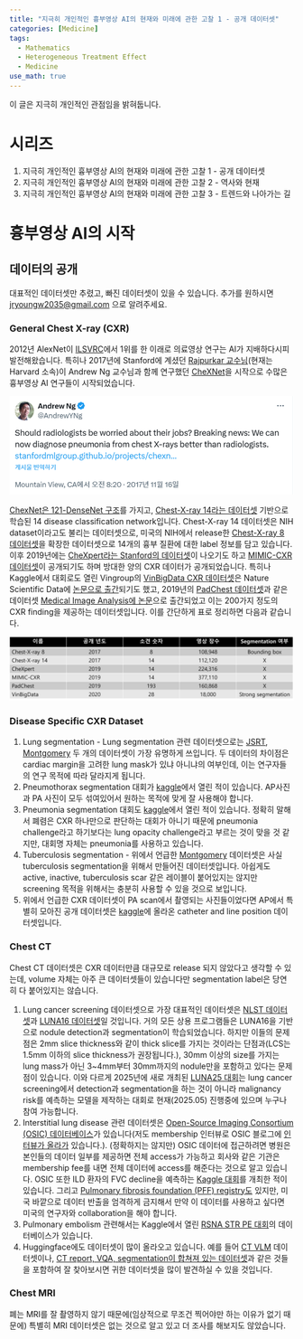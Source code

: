 ```yaml
---
title: "지극히 개인적인 흉부영상 AI의 현재와 미래에 관한 고찰 1 - 공개 데이터셋"
categories: [Medicine]
tags:
  - Mathematics
  - Heterogeneous Treatment Effect
  - Medicine
use_math: true
---
```


이 글은 지극히 개인적인 관점임을 밝혀둡니다.

# 시리즈
1. 지극히 개인적인 흉부영상 AI의 현재와 미래에 관한 고찰 1 - 공개 데이터셋
2. 지극히 개인적인 흉부영상 AI의 현재와 미래에 관한 고찰 2 - 역사와 현재
3. 지극히 개인적인 흉부영상 AI의 현재와 미래에 관한 고찰 3 - 트렌드와 나아가는 길

# 흉부영상 AI의 시작

## 데이터의 공개

대표적인 데이터셋만 추렸고, 빠진 데이터셋이 있을 수 있습니다. 추가를 원하시면 [jryoungw2035@gmail.com](mailto:jryoungw2035@gmail.com) 으로 알려주세요.

### General Chest X-ray (CXR)

2012년 AlexNet이 [ILSVRC](https://www.image-net.org/challenges/LSVRC/)에서 1위를 한 이래로 의료영상 연구는 AI가 지배하다시피 발전해왔습니다. 특히나 2017년에 Stanford에 계셨던 [Rajpurkar 교수님](https://pranavrajpurkar.com/)(현재는 Harvard 소속)이 Andrew Ng 교수님과 함께 연구했던 [CheXNet](https://stanfordmlgroup.github.io/projects/chexnet/)을 시작으로 수많은 흉부영상 AI 연구들이 시작되었습니다. 

![image.png](/img/chestai/ng.png)

[ChexNet은 121-DenseNet 구조](https://arxiv.org/abs/1711.05225)를 가지고, [Chest-X-ray 14라는 데이터셋](https://nihcc.app.box.com/v/ChestXray-NIHCC) 기반으로 학습된 14 disease classification network입니다. Chest-X-ray 14 데이터셋은 NIH dataset이라고도 불리는 데이터셋으로, 미국의 NIH에서 release한 [Chest-X-ray 8 데이터셋](https://arxiv.org/abs/1705.02315)을 확장한 데이터셋으로 14개의 흉부 질환에 대한 label 정보를 담고 있습니다. 이후 2019년에는 [CheXpert라는 Stanford의 데이터셋](https://arxiv.org/abs/1901.07031)이 나오기도 하고 [MIMIC-CXR 데이터셋](https://physionet.org/content/mimic-cxr/2.1.0/)이 공개되기도 하며 방대한 양의 CXR 데이터가 공개되었습니다. 특히나 Kaggle에서 대회로도 열린 Vingroup의 [VinBigData CXR 데이터셋](https://www.kaggle.com/competitions/vinbigdata-chest-xray-abnormalities-detection)은 Nature Scientific Data에 [논문으로 출간](https://www.nature.com/articles/s41597-022-01498-w)되기도 했고, 2019년의 [PadChest 데이터셋](https://arxiv.org/abs/1901.07441)과 같은 데이터셋 [Medical Image Analysis에 논문](https://www.sciencedirect.com/science/article/abs/pii/S1361841520301614)으로 출간되었고 이는 200가지 정도의 CXR finding을 제공하는 데이터셋입니다. 이를 간단하게 표로 정리하면 다음과 같습니다.

![cxr dataset.png](/img/chestai/cxr_dataset.png)

### Disease Specific CXR Dataset

1. Lung segmentation - Lung segmentation 관련 데이터셋으로는 [JSRT](http://db.jsrt.or.jp/eng.php), [Montgomery](https://data.lhncbc.nlm.nih.gov/public/Tuberculosis-Chest-X-ray-Datasets/Montgomery-County-CXR-Set/MontgomerySet/index.html) 두 개의 데이터셋이 가장 유명하게 쓰입니다. 두 데이터의 차이점은 cardiac margin을 고려한 lung mask가 있냐 아니냐의 여부인데, 이는 연구자들의 연구 목적에 따라 달라지게 됩니다.
2. Pneumothorax segmentation 대회가 [kaggle](https://www.kaggle.com/competitions/siim-acr-pneumothorax-segmentation)에서 열린 적이 있습니다. AP사진과 PA 사진이 모두 섞여있어서 원하는 목적에 맞게 잘 사용해야 합니다.
3. Pneumonia segmentation 대회도 [kaggle](https://www.kaggle.com/competitions/rsna-pneumonia-detection-challenge)에서 열린 적이 있습니다. 정확히 말해서 폐렴은 CXR 하나만으로 판단하는 대회가 아니기 때문에 pneumonia challenge라고 하기보다는 lung opacity challenge라고 부르는 것이 맞을 것 같지만, 대회명 자체는 pneumonia를 사용하고 있습니다.
4. Tuberculosis segmentation - 위에서 언급한 [Montgomery](https://data.lhncbc.nlm.nih.gov/public/Tuberculosis-Chest-X-ray-Datasets/Montgomery-County-CXR-Set/MontgomerySet/index.html) 데이터셋은 사실 tuberculosis segmentation을 위해서 만들어진 데이터셋입니다. 아쉽게도 active, inactive, tuberculosis scar 같은 레이블이 붙어있지는 않지만 screening 목적을 위해서는 충분히 사용할 수 있을 것으로 보입니다.
5. 위에서 언급한 CXR 데이터셋이 PA scan에서 촬영되는 사진들이었다면 AP에서 특별히 모아진 공개 데이터셋은 [kaggle](https://www.kaggle.com/competitions/ranzcr-clip-catheter-line-classification)에 올라온 catheter and line position 데이터셋입니다.

### Chest CT

Chest CT 데이터셋은 CXR 데이터만큼 대규모로 release 되지 않았다고 생각할 수 있는데, volume 자체는 아주 큰 데이터셋들이 있습니다만 segmentation label은 당연히 다 붙어있지는 않습니다.

1. Lung cancer screening 데이터셋으로 가장 대표적인 데이터셋은 [NLST 데이터셋](https://www.nejm.org/doi/full/10.1056/NEJMoa1102873)과 [LUNA16 데이터셋](https://luna16.grand-challenge.org/)일 것입니다. 거의 모든 상용 프로그램들은 LUNA16을 기반으로 nodule detection과 segmentation이 학습되었습니다. 하지만 이들의 문제점은 2mm slice thickness와 같이 thick slice를 가지는 것이라는 단점과(LCS는 1.5mm 이하의 slice thickness가 권장됩니다.), 30mm 이상의 size를 가지는 lung mass가 아닌 3~4mm부터 30mm까지의 nodule만을 포함하고 있다는 문제점이 있습니다. 이와 다르게 2025년에 새로 개최된 [LUNA25 대회](https://luna25.grand-challenge.org/overview-goals/)는 lung cancer screening에서 detection과 segmentation을 하는 것이 아니라 malignancy risk를 예측하는 모델을 제작하는 대회로 현재(2025.05) 진행중에 있으며 누구나 참여 가능합니다.
2. Interstitial lung disease 관련 데이터셋은 [Open-Source Imaging Consortium (OSIC) 데이터베이스](https://www.osicild.org/)가 있습니다(저도 membership 인터뷰로 OSIC 블로그에 [인터뷰가 올라가](https://www.osicild.org/blog/20250513_spotlight_coreline) 있습니다.). (정확하지는 않지만) OSIC 데이터에 접근하려면 병원은 본인들의 데이터 일부를 제공하면 전체 access가 가능하고 회사와 같은 기관은 membership fee를 내면 전체 데이터에 access를 해준다는 것으로 알고 있습니다. OSIC 또한 ILD 환자의 FVC decline을 예측하는 [Kaggle 대회](https://www.kaggle.com/competitions/osic-pulmonary-fibrosis-progression)를 개최한 적이 있습니다. 그리고 [Pulmonary fibrosis foundation (PFF) registry도](https://www.pulmonaryfibrosis.org/) 있지만, 미국 바깥으로 데이터 반출을 엄격하게 금지해서 만약 이 데이터를 사용하고 싶다면 미국의 연구자와 collaboration을 해야 합니다.
3. Pulmonary embolism 관련해서는 Kaggle에서 열린 [RSNA STR PE 대회](https://www.kaggle.com/competitions/rsna-str-pulmonary-embolism-detection)의 데이터베이스가 있습니다.
4. Huggingface에도 데이터셋이 많이 올라오고 있습니다. 예를 들어 [CT VLM](https://huggingface.co/datasets/ibrahimhamamci/CT-RATE) 데이터셋이나, [CT report, VQA, segmentation이 합쳐져 있는 데이터셋](https://github.com/BAAI-DCAI/M3D?tab=readme-ov-file#data)과 같은 것들을 포함하여 잘 찾아보시면 귀한 데이터셋을 많이 발견하실 수 있을 것입니다.

### Chest MRI

폐는 MRI를 잘 촬영하지 않기 때문에(임상적으로 무조건 찍어야만 하는 이유가 없기 때문에) 특별히 MRI 데이터셋은 없는 것으로 알고 있고 더 조사를 해보지도 않았습니다.

